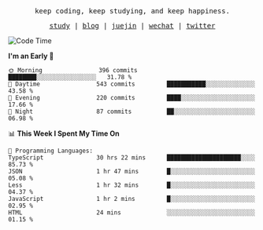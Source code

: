 <p align="center">
  <samp>
    <span>keep coding, keep studying, and keep happiness.</span>
  </samp>
</p>

<p align="center">
  <samp>
    <a href="https://github.com/ouduidui/fe-study">study</a> |
    <a href="https://deweyou.me">blog</a>  |
    <a href="https://juejin.cn/user/4309700183594366">juejin</a> |
    <a href="https://user-images.githubusercontent.com/54696834/165071004-6509e3f2-90c3-448c-9d92-3da42b0c2021.jpeg">wechat</a> |
    <a href="https://twitter.com/ouduidui">twitter</a>
  </samp>
</p>

<!--START_SECTION:waka-->
![Code Time](http://img.shields.io/badge/Code%20Time-4%2C714%20hrs%2041%20mins-blue)

**I'm an Early 🐤** 

```text
🌞 Morning                396 commits         ████████░░░░░░░░░░░░░░░░░   31.78 % 
🌆 Daytime                543 commits         ███████████░░░░░░░░░░░░░░   43.58 % 
🌃 Evening                220 commits         ████░░░░░░░░░░░░░░░░░░░░░   17.66 % 
🌙 Night                  87 commits          ██░░░░░░░░░░░░░░░░░░░░░░░   06.98 % 
```


📊 **This Week I Spent My Time On** 

```text
💬 Programming Languages: 
TypeScript               30 hrs 22 mins      █████████████████████░░░░   85.73 % 
JSON                     1 hr 47 mins        █░░░░░░░░░░░░░░░░░░░░░░░░   05.08 % 
Less                     1 hr 32 mins        █░░░░░░░░░░░░░░░░░░░░░░░░   04.37 % 
JavaScript               1 hr 2 mins         █░░░░░░░░░░░░░░░░░░░░░░░░   02.95 % 
HTML                     24 mins             ░░░░░░░░░░░░░░░░░░░░░░░░░   01.15 % 
```


<!--END_SECTION:waka-->
